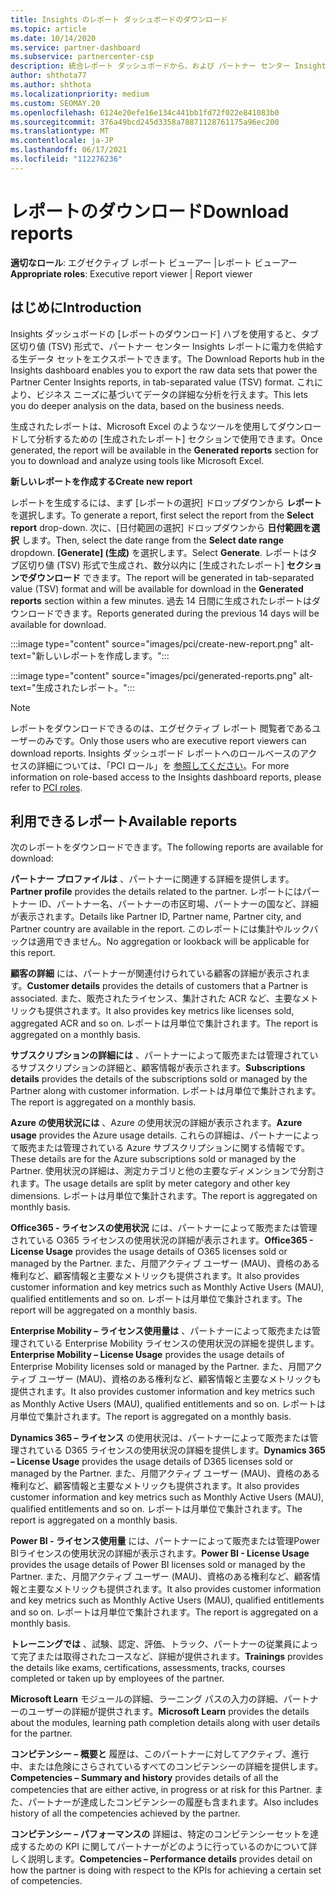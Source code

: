 ```yaml
---
title: Insights のレポート ダッシュボードのダウンロード
ms.topic: article
ms.date: 10/14/2020
ms.service: partner-dashboard
ms.subservice: partnercenter-csp
description: 統合レポート ダッシュボードから、および パートナー センター Insights レポートからデータをダウンロードおよびエクスポートするパートナー センターについて学習します。
author: shthota77
ms.author: shthota
ms.localizationpriority: medium
ms.custom: SEOMAY.20
ms.openlocfilehash: 6124e20efe16e134c441bb1fd72f022e841083b0
ms.sourcegitcommit: 376a49bcd245d3358a78871128761175a96ec200
ms.translationtype: MT
ms.contentlocale: ja-JP
ms.lasthandoff: 06/17/2021
ms.locfileid: "112276236"
---
```

# <a name="download-reports"></a><span data-ttu-id="33b6a-103">レポートのダウンロード</span><span class="sxs-lookup"><span data-stu-id="33b6a-103">Download reports</span></span>

<span data-ttu-id="33b6a-104">**適切なロール**: エグゼクティブ レポート ビューアー |レポート ビューアー</span><span class="sxs-lookup"><span data-stu-id="33b6a-104">**Appropriate roles**: Executive report viewer | Report viewer</span></span>

## <a name="introduction"></a><span data-ttu-id="33b6a-105">はじめに</span><span class="sxs-lookup"><span data-stu-id="33b6a-105">Introduction</span></span>

<span data-ttu-id="33b6a-106">Insights ダッシュボードの [レポートのダウンロード] ハブを使用すると、タブ区切り値 (TSV) 形式で、パートナー センター Insights レポートに電力を供給する生データ セットをエクスポートできます。</span><span class="sxs-lookup"><span data-stu-id="33b6a-106">The Download Reports hub in the Insights dashboard enables you to export the raw data sets that power the Partner Center Insights reports, in tab-separated value (TSV) format.</span></span> <span data-ttu-id="33b6a-107">これにより、ビジネス ニーズに基づいてデータの詳細な分析を行えます。</span><span class="sxs-lookup"><span data-stu-id="33b6a-107">This lets you do deeper analysis on the data, based on the business needs.</span></span>

<span data-ttu-id="33b6a-108">生成されたレポートは、Microsoft Excel のようなツールを使用してダウンロードして分析するための [生成されたレポート] セクションで使用できます。</span><span class="sxs-lookup"><span data-stu-id="33b6a-108">Once generated, the report  will be available in the **Generated reports** section for you to download and analyze using tools like Microsoft Excel.</span></span>

<span data-ttu-id="33b6a-109">**新しいレポートを作成する**</span><span class="sxs-lookup"><span data-stu-id="33b6a-109">**Create new report**</span></span>

<span data-ttu-id="33b6a-110">レポートを生成するには、まず [レポートの選択] ドロップダウンから **レポート** を選択します。</span><span class="sxs-lookup"><span data-stu-id="33b6a-110">To generate a report, first select the report from the **Select report** drop-down.</span></span> <span data-ttu-id="33b6a-111">次に、[日付範囲の選択] ドロップダウンから **日付範囲を選択** します。</span><span class="sxs-lookup"><span data-stu-id="33b6a-111">Then, select the date range from the **Select date range** dropdown.</span></span> <span data-ttu-id="33b6a-112">**[Generate] \(生成)** を選択します。</span><span class="sxs-lookup"><span data-stu-id="33b6a-112">Select **Generate**.</span></span> <span data-ttu-id="33b6a-113">レポートはタブ区切り値 (TSV) 形式で生成され、数分以内に [生成されたレポート] **セクションでダウンロード** できます。</span><span class="sxs-lookup"><span data-stu-id="33b6a-113">The report will be generated in tab-separated value (TSV) format and will be available for download in the **Generated reports** section within a few minutes.</span></span> <span data-ttu-id="33b6a-114">過去 14 日間に生成されたレポートはダウンロードできます。</span><span class="sxs-lookup"><span data-stu-id="33b6a-114">Reports generated during the previous 14 days will be available for download.</span></span>

:::image type="content" source="images/pci/create-new-report.png" alt-text="新しいレポートを作成します。":::

:::image type="content" source="images/pci/generated-reports.png" alt-text="生成されたレポート。":::

>[!NOTE] 
><span data-ttu-id="33b6a-117">レポートをダウンロードできるのは、エグゼクティブ レポート 閲覧者であるユーザーのみです。</span><span class="sxs-lookup"><span data-stu-id="33b6a-117">Only those users who are executive report viewers can download reports.</span></span> <span data-ttu-id="33b6a-118">Insights ダッシュボード レポートへのロールベースのアクセスの詳細については、「PCI ロール」を [参照してください](pci-roles.md)。</span><span class="sxs-lookup"><span data-stu-id="33b6a-118">For more information on role-based access to the Insights dashboard reports, please refer to [PCI roles](pci-roles.md).</span></span> 

## <a name="available-reports"></a><span data-ttu-id="33b6a-119">利用できるレポート</span><span class="sxs-lookup"><span data-stu-id="33b6a-119">Available reports</span></span>

<span data-ttu-id="33b6a-120">次のレポートをダウンロードできます。</span><span class="sxs-lookup"><span data-stu-id="33b6a-120">The following reports are available for download:</span></span>

<span data-ttu-id="33b6a-121">**パートナー プロファイルは** 、パートナーに関連する詳細を提供します。</span><span class="sxs-lookup"><span data-stu-id="33b6a-121">**Partner profile** provides the details related to the partner.</span></span> <span data-ttu-id="33b6a-122">レポートにはパートナー ID、パートナー名、パートナーの市区町場、パートナーの国など、詳細が表示されます。</span><span class="sxs-lookup"><span data-stu-id="33b6a-122">Details like Partner ID, Partner name, Partner city, and Partner country are available in the report.</span></span> <span data-ttu-id="33b6a-123">このレポートには集計やルックバックは適用できません。</span><span class="sxs-lookup"><span data-stu-id="33b6a-123">No aggregation or lookback will be applicable for this report.</span></span>

<span data-ttu-id="33b6a-124">**顧客の詳細** には、パートナーが関連付けられている顧客の詳細が表示されます。</span><span class="sxs-lookup"><span data-stu-id="33b6a-124">**Customer details** provides the details of customers that a Partner is associated.</span></span> <span data-ttu-id="33b6a-125">また、販売されたライセンス、集計された ACR など、主要なメトリックも提供されます。</span><span class="sxs-lookup"><span data-stu-id="33b6a-125">It also provides key metrics like licenses sold, aggregated ACR and so on.</span></span> <span data-ttu-id="33b6a-126">レポートは月単位で集計されます。</span><span class="sxs-lookup"><span data-stu-id="33b6a-126">The report is aggregated on a monthly basis.</span></span>

<span data-ttu-id="33b6a-127">**サブスクリプションの詳細には** 、パートナーによって販売または管理されているサブスクリプションの詳細と、顧客情報が表示されます。</span><span class="sxs-lookup"><span data-stu-id="33b6a-127">**Subscriptions details** provides the details of the subscriptions sold or managed by the Partner along with customer information.</span></span> <span data-ttu-id="33b6a-128">レポートは月単位で集計されます。</span><span class="sxs-lookup"><span data-stu-id="33b6a-128">The report is aggregated on a monthly basis.</span></span>

<span data-ttu-id="33b6a-129">**Azure の使用状況には** 、Azure の使用状況の詳細が表示されます。</span><span class="sxs-lookup"><span data-stu-id="33b6a-129">**Azure usage** provides the Azure usage details.</span></span> <span data-ttu-id="33b6a-130">これらの詳細は、パートナーによって販売または管理されている Azure サブスクリプションに関する情報です。</span><span class="sxs-lookup"><span data-stu-id="33b6a-130">These details are for the Azure subscriptions sold or managed by the Partner.</span></span> <span data-ttu-id="33b6a-131">使用状況の詳細は、測定カテゴリと他の主要なディメンションで分割されます。</span><span class="sxs-lookup"><span data-stu-id="33b6a-131">The usage details are split by meter category and other key dimensions.</span></span> <span data-ttu-id="33b6a-132">レポートは月単位で集計されます。</span><span class="sxs-lookup"><span data-stu-id="33b6a-132">The report is aggregated on monthly basis.</span></span>

<span data-ttu-id="33b6a-133">**Office365 - ライセンスの使用状況** には、パートナーによって販売または管理されている O365 ライセンスの使用状況の詳細が表示されます。</span><span class="sxs-lookup"><span data-stu-id="33b6a-133">**Office365 - License Usage** provides the usage details of O365 licenses sold or managed by the Partner.</span></span> <span data-ttu-id="33b6a-134">また、月間アクティブ ユーザー (MAU)、資格のある権利など、顧客情報と主要なメトリックも提供されます。</span><span class="sxs-lookup"><span data-stu-id="33b6a-134">It also provides customer information and key metrics such as Monthly Active Users (MAU), qualified entitlements and so on.</span></span> <span data-ttu-id="33b6a-135">レポートは月単位で集計されます。</span><span class="sxs-lookup"><span data-stu-id="33b6a-135">The report will be aggregated on a monthly basis.</span></span>

<span data-ttu-id="33b6a-136">**Enterprise Mobility – ライセンス使用量は**  、パートナーによって販売または管理されている Enterprise Mobility ライセンスの使用状況の詳細を提供します。</span><span class="sxs-lookup"><span data-stu-id="33b6a-136">**Enterprise Mobility – License Usage**  provides the usage details of Enterprise Mobility licenses sold or managed by the Partner.</span></span> <span data-ttu-id="33b6a-137">また、月間アクティブ ユーザー (MAU)、資格のある権利など、顧客情報と主要なメトリックも提供されます。</span><span class="sxs-lookup"><span data-stu-id="33b6a-137">It also provides customer information and key metrics such as Monthly Active Users (MAU), qualified entitlements and so on.</span></span> <span data-ttu-id="33b6a-138">レポートは月単位で集計されます。</span><span class="sxs-lookup"><span data-stu-id="33b6a-138">The report is aggregated on a monthly basis.</span></span>

<span data-ttu-id="33b6a-139">**Dynamics 365 – ライセンス** の使用状況は、パートナーによって販売または管理されている D365 ライセンスの使用状況の詳細を提供します。</span><span class="sxs-lookup"><span data-stu-id="33b6a-139">**Dynamics 365 – License Usage** provides the usage details of D365 licenses sold or managed by the Partner.</span></span> <span data-ttu-id="33b6a-140">また、月間アクティブ ユーザー (MAU)、資格のある権利など、顧客情報と主要なメトリックも提供されます。</span><span class="sxs-lookup"><span data-stu-id="33b6a-140">It also provides customer information and key metrics such as Monthly Active Users (MAU), qualified entitlements and so on.</span></span> <span data-ttu-id="33b6a-141">レポートは月単位で集計されます。</span><span class="sxs-lookup"><span data-stu-id="33b6a-141">The report is aggregated on a monthly basis.</span></span>

<span data-ttu-id="33b6a-142">**Power BI - ライセンス使用量** には、パートナーによって販売または管理Power BIライセンスの使用状況の詳細が表示されます。</span><span class="sxs-lookup"><span data-stu-id="33b6a-142">**Power BI - License Usage** provides the usage details of Power BI licenses sold or managed by the Partner.</span></span> <span data-ttu-id="33b6a-143">また、月間アクティブ ユーザー (MAU)、資格のある権利など、顧客情報と主要なメトリックも提供されます。</span><span class="sxs-lookup"><span data-stu-id="33b6a-143">It also provides customer information and key metrics such as Monthly Active Users (MAU), qualified entitlements and so on.</span></span> <span data-ttu-id="33b6a-144">レポートは月単位で集計されます。</span><span class="sxs-lookup"><span data-stu-id="33b6a-144">The report is aggregated on a monthly basis.</span></span>

<span data-ttu-id="33b6a-145">**トレーニングでは** 、試験、認定、評価、トラック、パートナーの従業員によって完了または取得されたコースなど、詳細が提供されます。</span><span class="sxs-lookup"><span data-stu-id="33b6a-145">**Trainings** provides the details like exams, certifications, assessments, tracks, courses completed or taken up by employees of the partner.</span></span>

<span data-ttu-id="33b6a-146">**Microsoft Learn** モジュールの詳細、ラーニング パスの入力の詳細、パートナーのユーザーの詳細が提供されます。</span><span class="sxs-lookup"><span data-stu-id="33b6a-146">**Microsoft Learn** provides the details about the modules, learning path completion details along with user details for the partner.</span></span>

<span data-ttu-id="33b6a-147">**コンピテンシー – 概要と** 履歴は、このパートナーに対してアクティブ、進行中、または危険にさらされているすべてのコンピテンシーの詳細を提供します。</span><span class="sxs-lookup"><span data-stu-id="33b6a-147">**Competencies – Summary and history** provides details of all the competencies that are either active, in progress or at risk for this Partner.</span></span> <span data-ttu-id="33b6a-148">また、パートナーが達成したコンピテンシーの履歴も含まれます。</span><span class="sxs-lookup"><span data-stu-id="33b6a-148">Also includes history of all the competencies achieved by the partner.</span></span>

<span data-ttu-id="33b6a-149">**コンピテンシー – パフォーマンスの** 詳細は、特定のコンピテンシーセットを達成するための KPI に関してパートナーがどのように行っているのかについて詳しく説明します。</span><span class="sxs-lookup"><span data-stu-id="33b6a-149">**Competencies – Performance details** provides detail on how the partner is doing with respect to the KPIs for achieving a certain set of competencies.</span></span>

